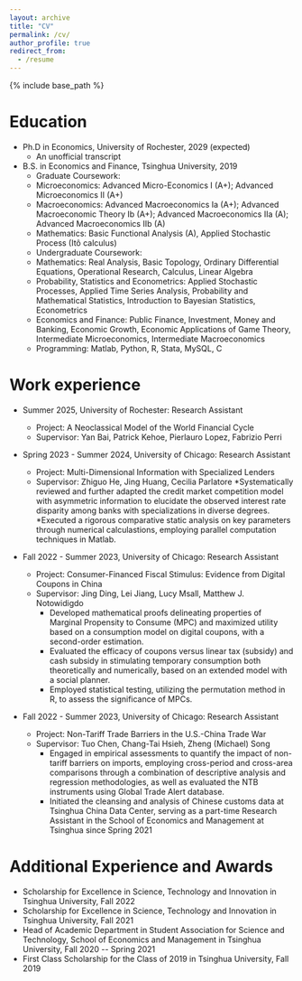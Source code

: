 ```yaml
---
layout: archive
title: "CV"
permalink: /cv/
author_profile: true
redirect_from:
  - /resume
---
```


{% include base_path %}

Education
======
* Ph.D in Economics, University of Rochester, 2029 (expected)
    * An unofficial transcript
* B.S. in Economics and Finance, Tsinghua University, 2019
    * Graduate Coursework: 
	* Microeconomics: Advanced Micro-Economics I (A+); Advanced Microeconomics II (A+)
	* Macroeconomics: Advanced Macroeconomics Ia (A+); Advanced Macroeconomic Theory Ib (A+); Advanced Macroeconomics IIa (A); Advanced Macroeconomics IIb (A)
	* Mathematics: Basic Functional Analysis (A), Applied Stochastic Process (Itô calculus)
    * Undergraduate Coursework: 
	* Mathematics: Real Analysis, Basic Topology, Ordinary Differential Equations, Operational Research, Calculus, Linear Algebra
	* Probability, Statistics and Econometrics: Applied Stochastic Processes, Applied Time Series Analysis, Probability and Mathematical Statistics, Introduction to Bayesian Statistics, Econometrics
	* Economics and Finance: Public Finance, Investment, Money and Banking, Economic Growth, Economic Applications of Game Theory, Intermediate Microeconomics, Intermediate Macroeconomics
    * Programming: Matlab, Python, R, Stata, MySQL, C 

Work experience
======
* Summer 2025, University of Rochester: Research Assistant
  * Project: A Neoclassical Model of the World Financial Cycle
  * Supervisor: Yan Bai, Patrick Kehoe, Pierlauro Lopez, Fabrizio Perri

* Spring 2023 - Summer 2024, University of Chicago: Research Assistant
  * Project: Multi-Dimensional Information with Specialized Lenders
  * Supervisor: Zhiguo He, Jing Huang, Cecilia Parlatore
    *Systematically reviewed and further adapted the credit market competition model with asymmetric information to elucidate the observed interest rate disparity among banks with specializations in diverse degrees.
    *Executed a rigorous comparative static analysis on key parameters through numerical calculastions, employing parallel computation techniques in Matlab.

* Fall 2022 - Summer 2023, University of Chicago: Research Assistant
  * Project: Consumer-Financed Fiscal Stimulus: Evidence from Digital Coupons in China
  * Supervisor: Jing Ding, Lei Jiang, Lucy Msall, Matthew J. Notowidigdo
    * Developed mathematical proofs delineating properties of Marginal Propensity to Consume (MPC) and maximized utility based on a consumption model on digital coupons, with a second-order estimation.
    * Evaluated the efficacy of coupons versus linear tax (subsidy) and cash subsidy in stimulating temporary consumption both theoretically and numerically, based on an extended model with a social planner.
    * Employed statistical testing, utilizing the permutation method in R, to assess the significance of MPCs.

* Fall 2022 - Summer 2023, University of Chicago: Research Assistant
  * Project: Non-Tariff Trade Barriers in the U.S.-China Trade War
  * Supervisor: Tuo Chen, Chang-Tai Hsieh, Zheng (Michael) Song
    * Engaged in empirical assessments to quantify the impact of non-tariff barriers on imports, employing cross-period and cross-area comparisons through a combination of descriptive analysis and regression methodologies, as well as evaluated the NTB instruments using Global Trade Alert database.
    * Initiated the cleansing and analysis of Chinese customs data at Tsinghua China Data Center, serving as a part-time Research Assistant in the School of Economics and Management at Tsinghua since Spring 2021

Additional Experience and Awards
=====
* Scholarship for Excellence in Science, Technology and Innovation in Tsinghua University, Fall 2022
* Scholarship for Excellence in Science, Technology and Innovation in Tsinghua University, Fall 2021
* Head of Academic Department in Student Association for Science and Technology, School of Economics and Management in Tsinghua University, Fall 2020 -- Spring 2021
* First Class Scholarship for the Class of 2019 in Tsinghua University, Fall 2019
